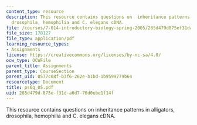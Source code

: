 ```yaml
---
content_type: resource
description: This resource contains questions on  inheritance patterns in alligators,
  drosophila, hemophilia and C. elegans cDNA.
file: /courses/7-014-introductory-biology-spring-2005/285d479d875ef31da6d776d0ebe1f14f_ps6q_05.pdf
file_size: 178127
file_type: application/pdf
learning_resource_types:
- Assignments
license: https://creativecommons.org/licenses/by-nc-sa/4.0/
ocw_type: OCWFile
parent_title: Assignments
parent_type: CourseSection
parent_uid: 0577c68f-b3f6-262e-b1bd-1b9599779b64
resourcetype: Document
title: ps6q_05.pdf
uid: 285d479d-875e-f31d-a6d7-76d0ebe1f14f
---
```

This resource contains questions on  inheritance patterns in alligators, drosophila, hemophilia and C. elegans cDNA.